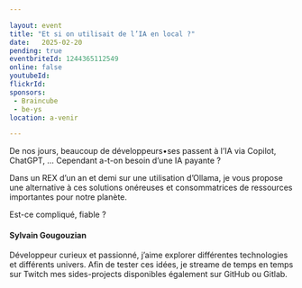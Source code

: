 ```yaml
---

layout: event
title: "Et si on utilisait de l’IA en local ?"
date:   2025-02-20
pending: true
eventbriteId: 1244365112549
online: false
youtubeId: 
flickrId:
sponsors:
 - Braincube
 - be-ys
location: a-venir

---
```


De nos jours, beaucoup de développeurs•ses passent à l’IA via Copilot, ChatGPT, … Cependant a-t-on besoin d’une IA payante ?


Dans un REX d’un an et demi sur une utilisation d’Ollama, je vous propose une alternative à ces solutions onéreuses et consommatrices de ressources importantes pour notre planète.

Est-ce compliqué, fiable ?

#### Sylvain Gougouzian

Développeur curieux et passionné, j’aime explorer différentes technologies et différents univers. Afin de tester ces idées, je streame de temps en temps sur Twitch mes sides-projects disponibles également sur GitHub ou Gitlab.